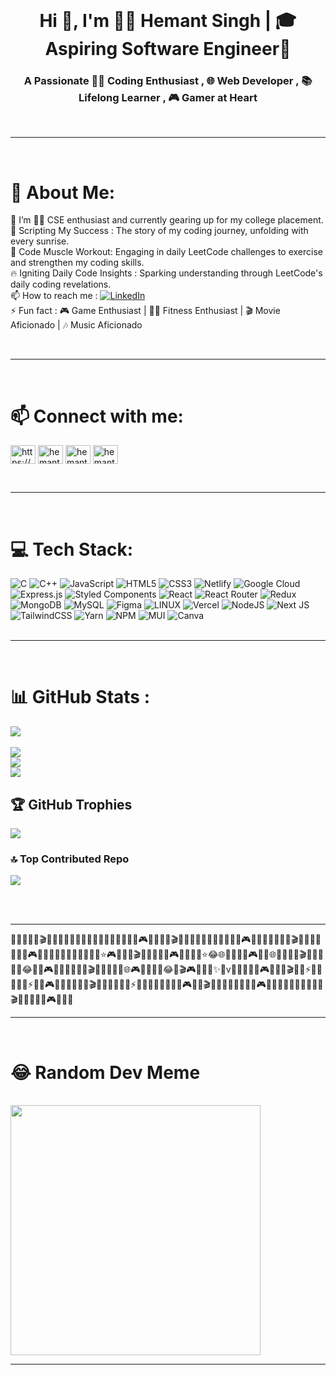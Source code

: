 


<br/> 
<h1 align="center">Hi 👋, I'm 👨‍🎓 Hemant Singh | 🎓 Aspiring Software Engineer🚀 </h1>
<h3 align="center">A Passionate 👨‍💻 Coding Enthusiast , 🌐 Web Developer , 📚 Lifelong Learner , 🎮 Gamer at Heart</h3>
<br>
<hr> 
<br>

# 💫 About Me:
🔭 I’m  👨‍💻 CSE enthusiast and currently gearing up for my  college placement.<br>
🌟 Scripting My Success : The story of my coding journey, unfolding with every sunrise.<br>
🧠 Code Muscle Workout: Engaging in daily LeetCode challenges to exercise and strengthen my coding skills.<br>
🔥 Igniting Daily Code Insights : Sparking understanding through LeetCode's daily coding revelations.<br>
📫 How to reach me :  [![LinkedIn](https://img.shields.io/badge/LinkedIn-%230077B5.svg?logo=linkedin&logoColor=white)](https://linkedin.com/in/hemantsingh0557)  <br>
⚡ Fun fact : 🎮  Game Enthusiast | 🏋️‍♂️ Fitness Enthusiast | 🎬 Movie Aficionado | 🎶 Music Aficionado  <br>

<br>
<hr> 
<br>


<h1 align="left"> 📫 Connect with me:</h1>
<p align="left">
<a href="https://linkedin.com/in/hemantsingh0557/" target="_blank"><img align="center" src="https://raw.githubusercontent.com/rahuldkjain/github-profile-readme-generator/master/src/images/icons/Social/linked-in-alt.svg" alt="https://www.linkedin.com/in/hemantsingh0557/" height="30" width="40" /></a>
<a href="https://twitter.com/hemantsingh0557" target="_blank"><img align="center" src="https://raw.githubusercontent.com/rahuldkjain/github-profile-readme-generator/master/src/images/icons/Social/twitter.svg" alt="hemantsingh0557" height="30" width="40" /></a>
<a href="https://www.leetcode.com/hemantsingh0557" target="blank"><img align="center" src="https://raw.githubusercontent.com/rahuldkjain/github-profile-readme-generator/master/src/images/icons/Social/leet-code.svg" alt="hemantsingh0557" height="30" width="40" /></a>
<a href="https://auth.geeksforgeeks.org/user/hemantsi81o5" target="blank"><img align="center" src="https://raw.githubusercontent.com/rahuldkjain/github-profile-readme-generator/master/src/images/icons/Social/geeks-for-geeks.svg" alt="hemantsi81o5" height="30" width="40" /></a>
</p>

<br>
<hr>
<br>


# 💻 Tech Stack:
![C](https://img.shields.io/badge/c-%2300599C.svg?style=for-the-badge&logo=c&logoColor=white) ![C++](https://img.shields.io/badge/c++-%2300599C.svg?style=for-the-badge&logo=c%2B%2B&logoColor=white) ![JavaScript](https://img.shields.io/badge/javascript-%23323330.svg?style=for-the-badge&logo=javascript&logoColor=%23F7DF1E) ![HTML5](https://img.shields.io/badge/html5-%23E34F26.svg?style=for-the-badge&logo=html5&logoColor=white) ![CSS3](https://img.shields.io/badge/css3-%231572B6.svg?style=for-the-badge&logo=css3&logoColor=white) ![Netlify](https://img.shields.io/badge/netlify-%23000000.svg?style=for-the-badge&logo=netlify&logoColor=#00C7B7) ![Google Cloud](https://img.shields.io/badge/Google%20Cloud-%234285F4.svg?style=for-the-badge&logo=google-cloud&logoColor=white) ![Express.js](https://img.shields.io/badge/express.js-%23404d59.svg?style=for-the-badge&logo=express&logoColor=%2361DAFB) ![Styled Components](https://img.shields.io/badge/styled--components-DB7093?style=for-the-badge&logo=styled-components&logoColor=white) ![React](https://img.shields.io/badge/react-%2320232a.svg?style=for-the-badge&logo=react&logoColor=%2361DAFB) ![React Router](https://img.shields.io/badge/React_Router-CA4245?style=for-the-badge&logo=react-router&logoColor=white) ![Redux](https://img.shields.io/badge/redux-%23593d88.svg?style=for-the-badge&logo=redux&logoColor=white) ![MongoDB](https://img.shields.io/badge/MongoDB-%234ea94b.svg?style=for-the-badge&logo=mongodb&logoColor=white) ![MySQL](https://img.shields.io/badge/mysql-%2300f.svg?style=for-the-badge&logo=mysql&logoColor=white) 	![Figma](https://img.shields.io/badge/figma-%23F24E1E.svg?style=for-the-badge&logo=figma&logoColor=white) ![LINUX](https://img.shields.io/badge/Linux-FCC624?style=for-the-badge&logo=linux&logoColor=black) ![Vercel](https://img.shields.io/badge/vercel-%23000000.svg?style=for-the-badge&logo=vercel&logoColor=white) ![NodeJS](https://img.shields.io/badge/node.js-6DA55F?style=for-the-badge&logo=node.js&logoColor=white) ![Next JS](https://img.shields.io/badge/Next-black?style=for-the-badge&logo=next.js&logoColor=white) ![TailwindCSS](https://img.shields.io/badge/tailwindcss-%2338B2AC.svg?style=for-the-badge&logo=tailwind-css&logoColor=white) ![Yarn](https://img.shields.io/badge/yarn-%232C8EBB.svg?style=for-the-badge&logo=yarn&logoColor=white) ![NPM](https://img.shields.io/badge/NPM-%23000000.svg?style=for-the-badge&logo=npm&logoColor=white) ![MUI](https://img.shields.io/badge/MUI-%230081CB.svg?style=for-the-badge&logo=material-ui&logoColor=white) ![Canva](https://img.shields.io/badge/Canva-%2300C4CC.svg?style=for-the-badge&logo=Canva&logoColor=white)  
<br>
<hr>
<br>









# 📊 GitHub Stats :   
[![](https://visitcount.itsvg.in/api?id=hemantsingh0557&label=Profile%20Views&color=2&icon=5&pretty=true)](https://visitcount.itsvg.in) 
<br/><br/>
![](https://github-readme-stats.vercel.app/api/top-langs/?username=hemantsingh0557&theme=blue-green&hide_border=false&include_all_commits=false&count_private=false&layout=compact) <br/>
![](https://github-readme-stats.vercel.app/api?username=hemantsingh0557&theme=blue-green&hide_border=false&include_all_commits=false&count_private=false)<br/>
![](https://github-readme-streak-stats.herokuapp.com/?user=hemantsingh0557&theme=blue-green&hide_border=false)<br/>

## 🏆 GitHub Trophies
![](https://github-profile-trophy.vercel.app/?username=hemantsingh0557&theme=juicyfresh&no-frame=false&no-bg=true&margin-w=4)

### 🔝 Top Contributed Repo
![](https://github-contributor-stats.vercel.app/api?username=hemantsingh0557&limit=5&theme=algolia&combine_all_yearly_contributions=true)










<br>
<br>
<hr> 🤣🤣👋👨‍💻🎬😂🌐😂👨‍🎓🚀🏋️‍♂️😂🌐🌞🤣👨‍💻🌐🧠🎮🤣👋🔆🌐🎬🤣👨‍🎓👨‍💻🌞🎵🤣🏋️‍♂️🌐🎮🤣🧠👨‍💻👨‍🎓🤣🎬🌐🎶🤣👋👨‍💻😂🎮🌐🎵🤣👨‍🎓🏋️‍♂️👨‍💻🤣🌐⭐️🎮🤣🤣🧠🎬💥🌐🤣👨‍🎓🎮👨‍💻🤣👋⭐️😂🌐🧠👨‍🎓🤣🎮👨‍💻🌐🤣🏋️‍♂️🤣🎬🌈🔥🤣👨‍🎓😂👨‍💻🎮🤣👋🏋️‍♂️🌈🤣🎬👨‍🎓🤣👨‍💻🌐🎮🤣🤣🧠🌟😂🤣🎬🎮🤣👨‍🎓✨🤣v👋🏋️‍♂️🤣🧠🎮🤣🌟🤣🎬🌐🤣⚡👋😂👨‍🎓🤣⚡🌐🤣🎮👨‍💻🏋️‍♂️🤣🧠🎬🌐👨‍🎓👨‍💻🤣⚡😂🏋️‍♂️🌐👋🤣👨‍💻🎮🤣🔥🎬🌐🤣👨‍🎓🧠👨‍💻🤣🎮🔥🤣🌐😂🏋️‍♂️👋🤣👨‍🎓🎬👨‍💻🤣🌐🤣🎮🌞😂🌐<hr>
<br>

<h1> 😂 Random Dev Meme </h1>
<br/>
<img src='https://randommeme-five.vercel.app/' style="height: 400px;"/>

---


<!-- Proudly created with GPRM ( https://gprm.itsvg.in ) -->












